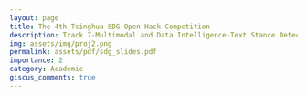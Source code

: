 ```yaml
---
layout: page
title: The 4th Tsinghua SDG Open Hack Competition
description: Track 7-Multimodal and Data Intelligence-Text Stance Detection
img: assets/img/proj2.png
permalink: assets/pdf/sdg_slides.pdf
importance: 2
category: Academic
giscus_comments: true
---
```

